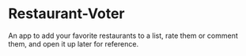 # Restaurant-Voter
An app to add your favorite restaurants to a list, rate them or comment them, and open it up later for reference. 
